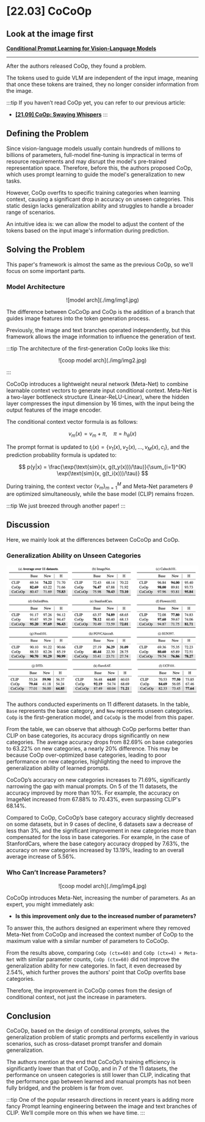 # [22.03] CoCoOp

## Look at the image first

[**Conditional Prompt Learning for Vision-Language Models**](https://arxiv.org/abs/2203.05557)

---

After the authors released CoOp, they found a problem.

The tokens used to guide VLM are independent of the input image, meaning that once these tokens are trained, they no longer consider information from the image.

:::tip
If you haven’t read CoOp yet, you can refer to our previous article:

- [**[21.09] CoOp: Swaying Whispers**](../2109-coop/index.md)
  :::

## Defining the Problem

Since vision-language models usually contain hundreds of millions to billions of parameters, full-model fine-tuning is impractical in terms of resource requirements and may disrupt the model's pre-trained representation space. Therefore, before this, the authors proposed CoOp, which uses prompt learning to guide the model's generalization to new tasks.

However, CoOp overfits to specific training categories when learning context, causing a significant drop in accuracy on unseen categories. This static design lacks generalization ability and struggles to handle a broader range of scenarios.

An intuitive idea is: we can allow the model to adjust the content of the tokens based on the input image's information during prediction.

## Solving the Problem

This paper's framework is almost the same as the previous CoOp, so we'll focus on some important parts.

### Model Architecture

<div align="center">
<figure style={{"width": "80%"}}>
![model arch](./img/img1.jpg)
</figure>
</div>

The difference between CoCoOp and CoOp is the addition of a branch that guides image features into the token generation process.

Previously, the image and text branches operated independently, but this framework allows the image information to influence the generation of text.

:::tip
The architecture of the first-generation CoOp looks like this:

<div align="center">
<figure style={{"width": "80%"}}>
![coop model arch](./img/img2.jpg)
</figure>
</div>

:::

CoCoOp introduces a lightweight neural network (Meta-Net) to combine learnable context vectors to generate input conditional context. Meta-Net is a two-layer bottleneck structure (Linear-ReLU-Linear), where the hidden layer compresses the input dimension by 16 times, with the input being the output features of the image encoder.

The conditional context vector formula is as follows:

$$
v_m(x) = v_m + \pi, \quad \pi = h_\theta(x)
$$

The prompt format is updated to $t_i(x) = \{v_1(x), v_2(x), ..., v_M(x), c_i\}$, and the prediction probability formula is updated to:

$$
p(y|x) = \frac{\exp(\text{sim}(x, g(t_y(x)))/\tau)}{\sum_{i=1}^{K} \exp(\text{sim}(x, g(t_i(x)))/\tau)}
$$

During training, the context vector $\{v_m\}_{m=1}^M$ and Meta-Net parameters $\theta$ are optimized simultaneously, while the base model (CLIP) remains frozen.

:::tip
We just breezed through another paper!
:::

## Discussion

Here, we mainly look at the differences between CoCoOp and CoOp.

### Generalization Ability on Unseen Categories

![generalization](./img/img3.jpg)

The authors conducted experiments on 11 different datasets. In the table, `Base` represents the base category, and `New` represents unseen categories. `CoOp` is the first-generation model, and `CoCoOp` is the model from this paper.

From the table, we can observe that although CoOp performs better than CLIP on base categories, its accuracy drops significantly on new categories. The average accuracy drops from 82.69% on base categories to 63.22% on new categories, a nearly 20% difference. This may be because CoOp over-optimized base categories, leading to poor performance on new categories, highlighting the need to improve the generalization ability of learned prompts.

CoCoOp’s accuracy on new categories increases to 71.69%, significantly narrowing the gap with manual prompts. On 5 of the 11 datasets, the accuracy improved by more than 10%. For example, the accuracy on ImageNet increased from 67.88% to 70.43%, even surpassing CLIP's 68.14%.

Compared to CoOp, CoCoOp’s base category accuracy slightly decreased on some datasets, but in 9 cases of decline, 6 datasets saw a decrease of less than 3%, and the significant improvement in new categories more than compensated for the loss in base categories. For example, in the case of StanfordCars, where the base category accuracy dropped by 7.63%, the accuracy on new categories increased by 13.19%, leading to an overall average increase of 5.56%.

### Who Can’t Increase Parameters?

<div align="center">
<figure style={{"width": "70%"}}>
![coop model arch](./img/img4.jpg)
</figure>
</div>

CoCoOp introduces Meta-Net, increasing the number of parameters. As an expert, you might immediately ask:

- **Is this improvement only due to the increased number of parameters?**

To answer this, the authors designed an experiment where they removed Meta-Net from CoCoOp and increased the context number of CoOp to the maximum value with a similar number of parameters to CoCoOp.

From the results above, comparing `CoOp (ctx=60)` and `CoOp (ctx=4) + Meta-Net` with similar parameter counts, `CoOp (ctx=60)` did not improve the generalization ability for new categories. In fact, it even decreased by 2.54%, which further proves the authors' point that CoOp overfits base categories.

Therefore, the improvement in CoCoOp comes from the design of conditional context, not just the increase in parameters.

## Conclusion

CoCoOp, based on the design of conditional prompts, solves the generalization problem of static prompts and performs excellently in various scenarios, such as cross-dataset prompt transfer and domain generalization.

The authors mention at the end that CoCoOp’s training efficiency is significantly lower than that of CoOp, and in 7 of the 11 datasets, the performance on unseen categories is still lower than CLIP, indicating that the performance gap between learned and manual prompts has not been fully bridged, and the problem is far from over.

:::tip
One of the popular research directions in recent years is adding more fancy Prompt learning engineering between the image and text branches of CLIP. We’ll compile more on this when we have time.
:::
